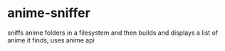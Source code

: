 # anime-sniffer
sniffs anime folders in a filesystem and then builds and displays a list of anime it finds, uses anime api

